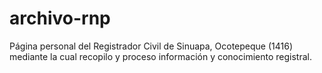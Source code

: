 # archivo-rnp
Página personal del Registrador Civil de Sinuapa, Ocotepeque (1416) mediante la cual recopilo y proceso información y conocimiento registral.
